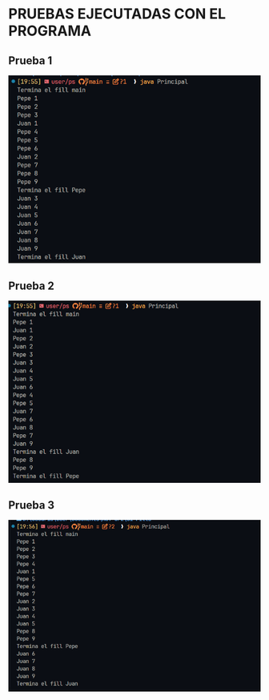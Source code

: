 # PRUEBAS EJECUTADAS CON EL PROGRAMA

## Prueba 1

![prueba1](imgs/prueba1.png)

## Prueba 2

![prueba2](imgs/prueba2.png)

## Prueba 3

![prueba3](imgs/prueba3.png)